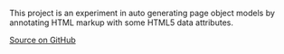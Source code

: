 This project is an experiment in auto generating page object models by annotating HTML markup with some HTML5 data attributes.

[Source on GitHub](https://github.com/andyw8/auto-page-objects)
